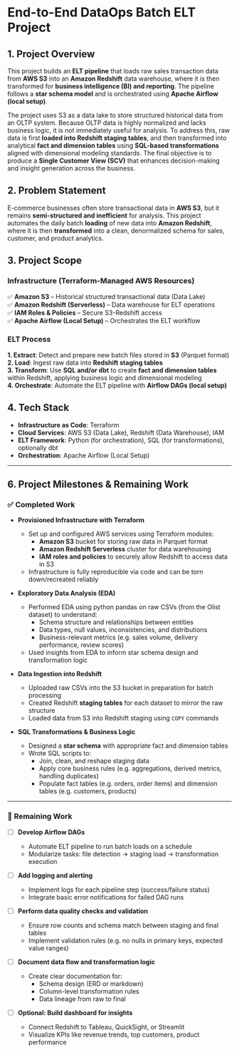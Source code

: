 # End-to-End DataOps Batch ELT Project

## 1. Project Overview
This project builds an **ELT pipeline** that loads raw sales transaction data from **AWS S3** into an **Amazon Redshift** data warehouse, where it is then transformed for **business intelligence (BI) and reporting**. The pipeline follows a **star schema model** and is orchestrated using **Apache Airflow (local setup)**.

The project uses S3 as a data lake to store structured historical data from an OLTP system. Because OLTP data is highly normalized and lacks business logic, it is not immediately useful for analysis. To address this, raw data is first **loaded into Redshift staging tables**, and then transformed into analytical **fact and dimension tables** using **SQL-based transformations** aligned with dimensional modeling standards. The final objective is to produce a **Single Customer View (SCV)** that enhances decision-making and insight generation across the business.

## 2. Problem Statement
E-commerce businesses often store transactional data in **AWS S3**, but it remains **semi-structured and inefficient** for analysis. This project automates the daily batch **loading** of new data into **Amazon Redshift**, where it is then **transformed** into a clean, denormalized schema for sales, customer, and product analytics.

## 3. Project Scope

### **Infrastructure (Terraform-Managed AWS Resources)**
✅ **Amazon S3** – Historical structured transactional data (Data Lake)  
✅ **Amazon Redshift (Serverless)** – Data warehouse for ELT operations  
✅ **IAM Roles & Policies** – Secure S3-Redshift access  
✅ **Apache Airflow (Local Setup)** – Orchestrates the ELT workflow  

### **ELT Process**
**1. Extract**: Detect and prepare new batch files stored in **S3** (Parquet format)  
**2. Load**: Ingest raw data into **Redshift staging tables**  
**3. Transform**: Use **SQL and/or dbt** to create **fact and dimension tables** within Redshift, applying business logic and dimensional modeling  
**4. Orchestrate**: Automate the ELT pipeline with **Airflow DAGs (local setup)**  

## 4. Tech Stack
- **Infrastructure as Code**: Terraform
- **Cloud Services**: AWS S3 (Data Lake), Redshift (Data Warehouse), IAM
- **ELT Framework**: Python (for orchestration), SQL (for transformations), optionally dbt
- **Orchestration**: Apache Airflow (Local Setup)

---

## 6. Project Milestones & Remaining Work

### ✅ Completed Work

- **Provisioned Infrastructure with Terraform**
  - Set up and configured AWS services using Terraform modules:
    - **Amazon S3** bucket for storing raw data in Parquet format
    - **Amazon Redshift Serverless** cluster for data warehousing
    - **IAM roles and policies** to securely allow Redshift to access data in S3
  - Infrastructure is fully reproducible via code and can be torn down/recreated reliably

- **Exploratory Data Analysis (EDA)**
  - Performed EDA using python pandas on raw CSVs (from the Olist dataset) to understand:
    - Schema structure and relationships between entities
    - Data types, null values, inconsistencies, and distributions
    - Business-relevant metrics (e.g. sales volume, delivery performance, review scores)
  - Used insights from EDA to inform star schema design and transformation logic

- **Data Ingestion into Redshift**
  - Uploaded raw CSVs into the S3 bucket in preparation for batch processing
  - Created Redshift **staging tables** for each dataset to mirror the raw structure
  - Loaded data from S3 into Redshift staging using `COPY` commands

- **SQL Transformations & Business Logic**
  - Designed a **star schema** with appropriate fact and dimension tables
  - Wrote SQL scripts to:
    - Join, clean, and reshape staging data
    - Apply core business rules (e.g. aggregations, derived metrics, handling duplicates)
    - Populate fact tables (e.g. orders, order items) and dimension tables (e.g. customers, products)
      
---

### 🔧 Remaining Work

- [ ] **Develop Airflow DAGs**
  - Automate ELT pipeline to run batch loads on a schedule
  - Modularize tasks: file detection → staging load → transformation execution

- [ ] **Add logging and alerting**
  - Implement logs for each pipeline step (success/failure status)
  - Integrate basic error notifications for failed DAG runs

- [ ] **Perform data quality checks and validation**
  - Ensure row counts and schema match between staging and final tables
  - Implement validation rules (e.g. no nulls in primary keys, expected value ranges)

- [ ] **Document data flow and transformation logic**
  - Create clear documentation for:
    - Schema design (ERD or markdown)
    - Column-level transformation rules
    - Data lineage from raw to final

- [ ] **Optional: Build dashboard for insights**
  - Connect Redshift to Tableau, QuickSight, or Streamlit
  - Visualize KPIs like revenue trends, top customers, product performance
